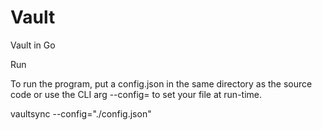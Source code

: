 # Vault
Vault in Go

Run

To run the program, put a config.json in the same directory as the source code or use the CLI arg --config= to set your file at run-time.

vaultsync --config="./config.json"

